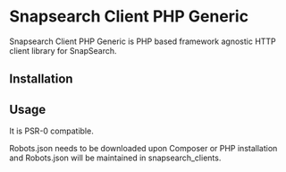 Snapsearch Client PHP Generic
=============================

Snapsearch Client PHP Generic is PHP based framework agnostic HTTP client library for SnapSearch.


Installation
------------

Usage
-----

It is PSR-0 compatible.


Robots.json needs to be downloaded upon Composer or PHP installation and Robots.json will be maintained in snapsearch_clients.